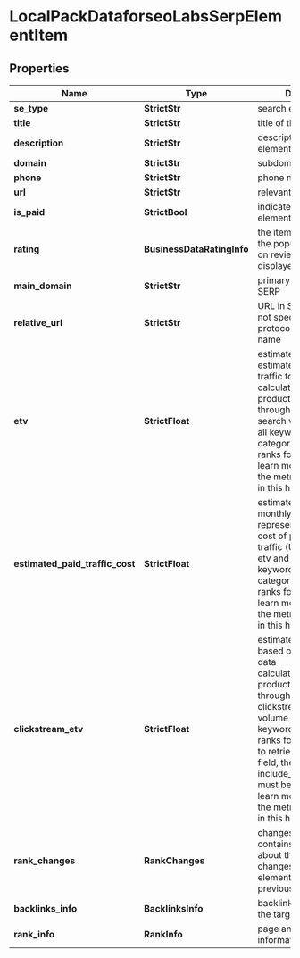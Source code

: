 # LocalPackDataforseoLabsSerpElementItem


## Properties

| Name | Type | Description | Notes |
|------------ | ------------- | ------------- | -------------|
**se_type** | **StrictStr** | search engine type |[optional]|
**title** | **StrictStr** | title of the result in SERP |[optional]|
**description** | **StrictStr** | description of the results element in SERP |[optional]|
**domain** | **StrictStr** | subdomain in SERP |[optional]|
**phone** | **StrictStr** | phone number |[optional]|
**url** | **StrictStr** | relevant URL in SERP |[optional]|
**is_paid** | **StrictBool** | indicates whether the element is an ad |[optional]|
**rating** | **BusinessDataRatingInfo** | the item’s rating <br>the popularity rate based on reviews and displayed in SERP |[optional]|
**main_domain** | **StrictStr** | primary domain name in SERP |[optional]|
**relative_url** | **StrictStr** | URL in SERP that does not specify the HTTPs protocol and domain name |[optional]|
**etv** | **StrictFloat** | estimated traffic volume<br>estimated paid monthly traffic to the domain<br>calculated as the product of CTR (click-through-rate) and search volume values of all keywords in the category that the domain ranks for<br>learn more about how the metric is calculated in this help center article |[optional]|
**estimated_paid_traffic_cost** | **StrictFloat** | estimated cost of monthly search traffic<br>represents the estimated cost of paid monthly traffic (USD) based on etv and cpc values of all keywords in the category that the domain ranks for<br>learn more about how the metric is calculated in this help center article |[optional]|
**clickstream_etv** | **StrictFloat** | estimated traffic volume based on clickstream data<br>calculated as the product of click-through-rate and clickstream search volume values of all keywords the domain ranks for<br>to retrieve results for this field, the parameter include_clickstream_data must be set to true<br>learn more about how the metric is calculated in this help center article |[optional]|
**rank_changes** | **RankChanges** | changes in rankings<br>contains information about the ranking changes of the SERP element since the previous_updated_time |[optional]|
**backlinks_info** | **BacklinksInfo** | backlinks information for the target website |[optional]|
**rank_info** | **RankInfo** | page and domain rank information |[optional]|